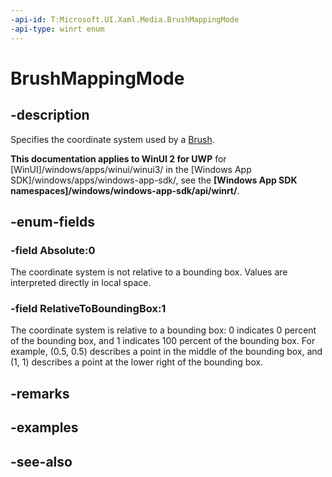 ```yaml
---
-api-id: T:Microsoft.UI.Xaml.Media.BrushMappingMode
-api-type: winrt enum
---
```


<!-- Enumeration syntax
public enum Windows.UI.Xaml.Media.BrushMappingMode : int
-->

# BrushMappingMode

## -description
Specifies the coordinate system used by a [Brush](brush.md).

**This documentation applies to WinUI 2 for UWP** for [WinUI]/windows/apps/winui/winui3/ in the [Windows App SDK]/windows/apps/windows-app-sdk/, see the **[Windows App SDK namespaces]/windows/windows-app-sdk/api/winrt/**.

## -enum-fields
### -field Absolute:0
The coordinate system is not relative to a bounding box. Values are interpreted directly in local space.

### -field RelativeToBoundingBox:1
The coordinate system is relative to a bounding box: 0 indicates 0 percent of the bounding box, and 1 indicates 100 percent of the bounding box. For example, (0.5, 0.5) describes a point in the middle of the bounding box, and (1, 1) describes a point at the lower right of the bounding box.


## -remarks

## -examples

## -see-also
